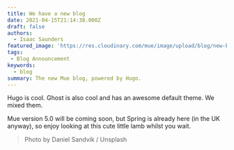 ```yaml
---
title: We have a new blog
date: 2021-04-15T21:14:38.000Z
draft: false
authors:
  - Isaac Saunders
featured_image: 'https://res.cloudinary.com/mue/image/upload/blog/new-blog.webp'
tags:
 - Blog Announcement
keywords:
  - blog
summary: The new Mue blog, powered by Hugo.
---
```


Hugo is cool. Ghost is also cool and has an awesome default theme. We mixed them.

Mue version 5.0 will be coming soon, but Spring is already here (in the UK anyway), so enjoy looking at this cute little lamb whilst you wait.

> Photo by Daniel Sandvik / Unsplash
